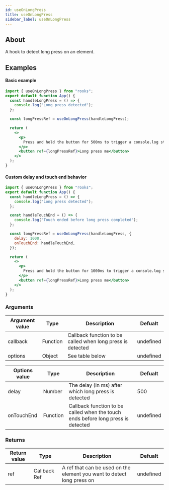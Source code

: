```yaml
---
id: useOnLongPress
title: useOnLongPress
sidebar_label: useOnLongPress
---
```


## About

A hook to detect long press on an element.

[//]: # "Main"

## Examples

#### Basic example

```jsx
import { useOnLongPress } from "rooks";
export default function App() {
  const handleLongPress = () => {
    console.log("Long press detected");
  };

  const longPressRef = useOnLongPress(handleLongPress);

  return (
    <>
      <p>
        Press and hold the button for 500ms to trigger a console.log statement
      </p>
      <button ref={longPressRef}>Long press me</button>
    </>
  );
}
```

#### Custom delay and touch end behavior

```jsx
import { useOnLongPress } from "rooks";
export default function App() {
  const handleLongPress = () => {
    console.log("Long press detected");
  };

  const handleTouchEnd = () => {
    console.log("Touch ended before long press completed");
  };

  const longPressRef = useOnLongPress(handleLongPress, {
    delay: 1000,
    onTouchEnd: handleTouchEnd,
  });

  return (
    <>
      <p>
        Press and hold the button for 1000ms to trigger a console.log statement
      </p>
      <button ref={longPressRef}>Long press me</button>
    </>
  );
}
```

### Arguments

| Argument value | Type     | Description                                                | Defualt   |
| -------------- | -------- | ---------------------------------------------------------- | --------- |
| callback       | Function | Callback function to be called when long press is detected | undefined |
| options        | Object   | See table below                                            | undefined |

| Options value | Type     | Description                                                                      | Defualt   |
| ------------- | -------- | -------------------------------------------------------------------------------- | --------- |
| delay         | Number   | The delay (in ms) after which long press is detected                             | 500       |
| onTouchEnd    | Function | Callback function to be called when the touch ends before long press is detected | undefined |

### Returns

| Return value | Type         | Description                                                            | Defualt   |
| ------------ | ------------ | ---------------------------------------------------------------------- | --------- |
| ref          | Callback Ref | A ref that can be used on the element you want to detect long press on | undefined |
